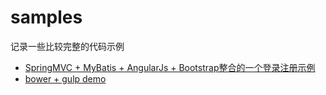 # samples
记录一些比较完整的代码示例

* [SpringMVC + MyBatis + AngularJs + Bootstrap整合的一个登录注册示例](spring-mybatis-login/login)
* [bower + gulp demo](bower-gulp-demo)
